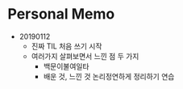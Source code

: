 # Personal Memo



- 20190112 
  - 진짜 TIL 처음 쓰기 시작
  - 여러가지 살펴보면서 느낀 점 두 가지
    - 백문이불여일타
    - 배운 것, 느낀 것 논리정연하게 정리하기 연습
